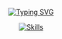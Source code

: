 <div align="center">

[![Typing SVG](https://readme-typing-svg.demolab.com?font=Fira+Code&pause=1000&color=0969DA&width=435&lines=I'm&nbsp;Rad,&nbsp;Frontend+Developer)](https://git.io/typing-svg)

[![Skills](https://skillicons.dev/icons?i=html,css,sass,js,jquery,php,bootstrap,vuejs,figma,ps,git,github,gitlab,githubactions,gulp,webpack,mysql,npm&perline=11)](https://skillicons.dev)

</div>
